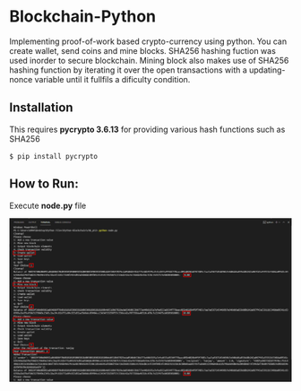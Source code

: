 # Blockchain-Python
Implementing proof-of-work based crypto-currency using python. You can create wallet, send coins and mine blocks. SHA256 hashing fuction was used inorder to secure blockchain. Mining block also makes use of SHA256 hashing function by iterating it over the open transactions with a updating-nonce variable until it fullfils a dificulty condition.

## Installation

This requires __pycrypto 3.6.13__ for providing various hash functions such as SHA256

```
$ pip install pycrypto
```

## How to Run:
Execute __node.py__ file

<img src="/imgs/code_execution_demo.PNG" alt="Running Blockchain code in terminal"/>
